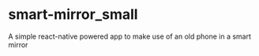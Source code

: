 # smart-mirror_small
A simple react-native powered app to make use of an old phone in a smart mirror
